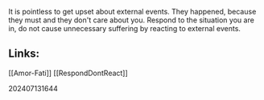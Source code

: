 It is pointless to get upset about external events. They happened, because they must and they don't care about you. Respond to the situation you are in, do not cause unnecessary suffering by reacting to external events. 


## Links: 

[[Amor-Fati]]
[[RespondDontReact]]



202407131644

